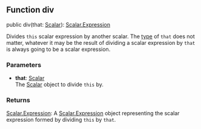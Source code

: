## Function div

<declaration>

public div(that: [Scalar](reference/v/0.2.1/quantities/Scalar)): [Scalar.Expression](reference/v/0.2.1/quantities/Scalar.Expression)

</declaration>

Divides `this` scalar expression by another scalar. The [type](reference/v/0.2.1/core/definitions/Evaluable/type)
of `that` does not matter, whatever it may be the result of dividing
a scalar expression by `that` is always going to be a scalar expression.

### Parameters
* **that**: [Scalar](reference/v/0.2.1/quantities/Scalar)<br>
 The [Scalar](reference/v/0.2.1/quantities/Scalar) object to divide `this` by.

### Returns
[Scalar.Expression](reference/v/0.2.1/quantities/Scalar.Expression):
A [Scalar.Expression](reference/v/0.2.1/quantities/Scalar.Expression) object
representing the scalar expression formed by dividing `this` by `that`.
